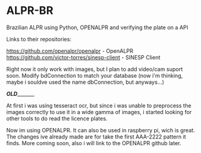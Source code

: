 # ALPR-BR

Brazilian ALPR using Python, OPENALPR and verifying the plate on a API

Links to their repositories:


https://github.com/openalpr/openalpr - OpenALPR
https://github.com/victor-torres/sinesp-client - SINESP Client

Right now it only work with images, but I plan to add video/cam suport soon.
Modify bdConnection to match your database (now i'm thinking, 
maybe i souldve used the name dbConnection, but anyways...)


___________________________OLD__________________________________

At first i was using tesseract ocr, but since i was unable to preprocess the images
correctly to use it in a wide gamma of images, i started looking for other tools to do
 read the licence plates.
 
 Now im using OPENALPR. It can also be used in raspberry pi, wich is great.
 The changes ive already made are for take the first AAA-2222 pattern it finds.
 More coming soon, also i will link to the OPENALPR github later.